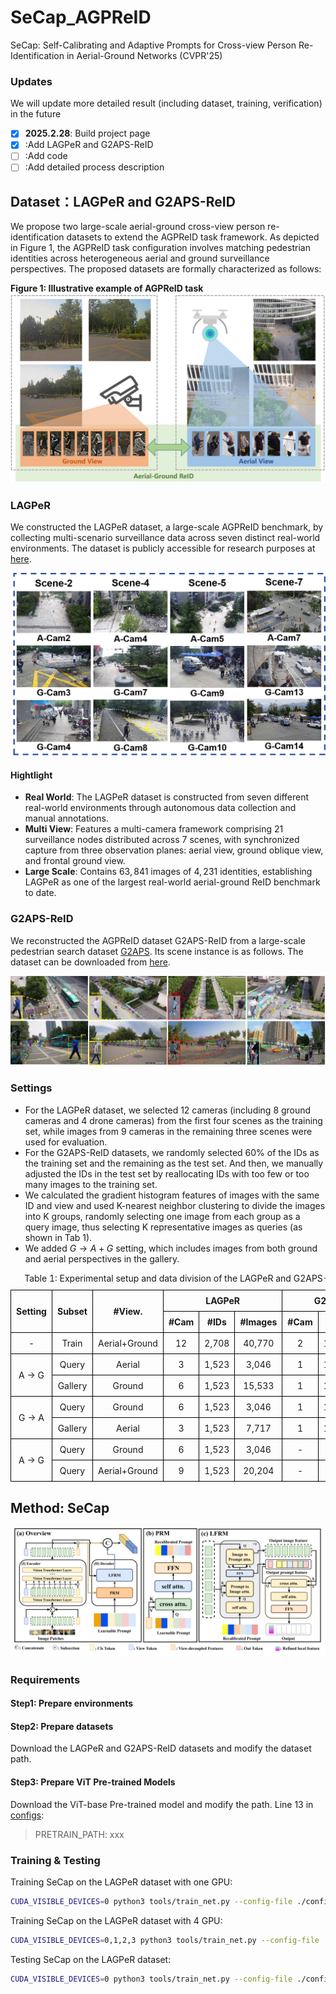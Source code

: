# SeCap_AGPReID
SeCap: Self-Calibrating and Adaptive Prompts for Cross-view Person Re-Identification in Aerial-Ground Networks (CVPR'25)

### Updates

We will update more detailed result (including dataset, training, verification) in the future

- [x] **2025.2.28**: Build project page
- [x] :Add LAGPeR and G2APS-ReID
- [ ] :Add code
- [ ] :Add detailed process description

## Dataset：LAGPeR and G2APS-ReID

We propose two large-scale aerial-ground cross-view person re-identification datasets to extend the AGPReID task framework. As depicted in Figure 1, the AGPReID task configuration involves matching pedestrian identities across heterogeneous aerial and ground surveillance perspectives. The proposed datasets are formally characterized as follows:

**Figure 1: Illustrative example of AGPReID task**<img src=".\assets\LAGPeR.png"  />

### LAGPeR

We constructed the LAGPeR dataset, a large-scale AGPReID benchmark, by collecting multi-scenario surveillance data across seven distinct real-world environments. The dataset is publicly accessible for research purposes at [here]().

<img src=".\assets\scene.png"  />

#### Hightlight

- **Real World**: The LAGPeR dataset is constructed from seven different real-world environments through autonomous data collection and manual annotations.
- **Multi View**: Features a multi-camera framework comprising 21 surveillance nodes distributed across 7 scenes, with synchronized capture from three observation planes: aerial view, ground oblique view, and frontal ground view.
- **Large Scale**: Contains $63,841$ images of $4,231$ identities, establishing LAGPeR as one of the largest real-world aerial-ground ReID benchmark to date.

### G2APS-ReID

We reconstructed the AGPReID dataset G2APS-ReID from a large-scale pedestrian search dataset [G2APS]([yqc123456/HKD_for_person_search](https://github.com/yqc123456/HKD_for_person_search)). Its scene instance is as follows. The dataset can be downloaded from [here]().

<img src=".\assets\scene_overview.jpg"/>

### Settings

- For the LAGPeR dataset, we selected 12 cameras (including 8 ground cameras and 4 drone cameras) from the first four scenes as the training set, while images from 9 cameras in the remaining three scenes were used for evaluation. 
- For the G2APS-ReID datasets, we randomly selected 60% of the IDs as the training set and the remaining as the test set. And then, we manually adjusted the IDs in the test set by reallocating IDs with too few or too many images to the training set.
- We calculated the gradient histogram features of images with the same ID and view and used K-nearest neighbor clustering to divide the images into K groups, randomly selecting one image from each group as a query image, thus selecting K representative images as queries (as shown in Tab 1). 
- We added $G \rightarrow A+G$ setting, which includes images from both ground and aerial perspectives in the gallery.

<table>
<caption>Table 1: Experimental setup and data division of the LAGPeR and G2APS-ReID datasets.</caption>
<thead>
<tr>
<th rowspan="2" style="border: 1px solid #000; padding: 8px; text-align: center;">Setting</th>
<th rowspan="2" style="border: 1px solid #000; padding: 8px; text-align: center;">Subset</th>
<th rowspan="2" style="border: 1px solid #000; padding: 8px; text-align: center;">#View.</th>
<th colspan="3" style="border: 1px solid #000; padding: 8px; text-align: center;">LAGPeR</th>
<th colspan="3" style="border: 1px solid #000; padding: 8px; text-align: center;">G2APS-ReID</th>
</tr>
<tr>
<th style="border: 1px solid #000; padding: 8px; text-align: center;">#Cam</th>
<th style="border: 1px solid #000; padding: 8px; text-align: center;">#IDs</th>
<th style="border: 1px solid #000; padding: 8px; text-align: center;">#Images</th>
<th style="border: 1px solid #000; padding: 8px; text-align: center;">#Cam</th>
<th style="border: 1px solid #000; padding: 8px; text-align: center;">#IDs</th>
<th style="border: 1px solid #000; padding: 8px; text-align: center;">#Images</th>
</tr>
</thead>
<tbody>
<tr>
<td style="border: 1px solid #000; padding: 8px; text-align: center;">-</td>
<td style="border: 1px solid #000; padding: 8px; text-align: center;">Train</td>
<td style="border: 1px solid #000; padding: 8px; text-align: center;">Aerial+Ground</td>
<td style="border: 1px solid #000; padding: 8px; text-align: center;">12</td>
<td style="border: 1px solid #000; padding: 8px; text-align: center;">2,708</td>
<td style="border: 1px solid #000; padding: 8px; text-align: center;">40,770</td>
<td style="border: 1px solid #000; padding: 8px; text-align: center;">2</td>
<td style="border: 1px solid #000; padding: 8px; text-align: center;">1,569</td>
<td style="border: 1px solid #000; padding: 8px; text-align: center;">100,871</td>
</tr>
<tr>
<td rowspan="2" style="border: 1px solid #000; padding: 8px; text-align: center; vertical-align: middle;">A → G</td>
<td style="border: 1px solid #000; padding: 8px; text-align: center;">Query</td>
<td style="border: 1px solid #000; padding: 8px; text-align: center;">Aerial</td>
<td style="border: 1px solid #000; padding: 8px; text-align: center;">3</td>
<td style="border: 1px solid #000; padding: 8px; text-align: center;">1,523</td>
<td style="border: 1px solid #000; padding: 8px; text-align: center;">3,046</td>
<td style="border: 1px solid #000; padding: 8px; text-align: center;">1</td>
<td style="border: 1px solid #000; padding: 8px; text-align: center;">1,219</td>
<td style="border: 1px solid #000; padding: 8px; text-align: center;">4,876</td>
</tr>
<tr>
<td style="border: 1px solid #000; padding: 8px; text-align: center;">Gallery</td>
<td style="border: 1px solid #000; padding: 8px; text-align: center;">Ground</td>
<td style="border: 1px solid #000; padding: 8px; text-align: center;">6</td>
<td style="border: 1px solid #000; padding: 8px; text-align: center;">1,523</td>
<td style="border: 1px solid #000; padding: 8px; text-align: center;">15,533</td>
<td style="border: 1px solid #000; padding: 8px; text-align: center;">1</td>
<td style="border: 1px solid #000; padding: 8px; text-align: center;">1,219</td>
<td style="border: 1px solid #000; padding: 8px; text-align: center;">37,202</td>
</tr>
 <tr>
<td rowspan="2" style="border: 1px solid #000; padding: 8px; text-align: center; vertical-align: middle;">G → A</td>
<td style="border: 1px solid #000; padding: 8px; text-align: center;">Query</td>
<td style="border: 1px solid #000; padding: 8px; text-align: center;">Ground</td>
<td style="border: 1px solid #000; padding: 8px; text-align: center;">6</td>
<td style="border: 1px solid #000; padding: 8px; text-align: center;">1,523</td>
<td style="border: 1px solid #000; padding: 8px; text-align: center;">3,046</td>
<td style="border: 1px solid #000; padding: 8px; text-align: center;">1</td>
<td style="border: 1px solid #000; padding: 8px; text-align: center;">1,219</td>
<td style="border: 1px solid #000; padding: 8px; text-align: center;">4,876</td>
</tr>
<tr>
<td style="border: 1px solid #000; padding: 8px; text-align: center;">Gallery</td>
<td style="border: 1px solid #000; padding: 8px; text-align: center;">Aerial</td>
<td style="border: 1px solid #000; padding: 8px; text-align: center;">3</td>
<td style="border: 1px solid #000; padding: 8px; text-align: center;">1,523</td>
<td style="border: 1px solid #000; padding: 8px; text-align: center;">7,717</td>
<td style="border: 1px solid #000; padding: 8px; text-align: center;">1</td>
<td style="border: 1px solid #000; padding: 8px; text-align: center;">1,219</td>
<td style="border: 1px solid #000; padding: 8px; text-align: center;">62,791</td>
</tr>
 <tr>
<td rowspan="2" style="border: 1px solid #000; padding: 8px; text-align: center; vertical-align: middle;">A → G</td>
<td style="border: 1px solid #000; padding: 8px; text-align: center;">Query</td>
<td style="border: 1px solid #000; padding: 8px; text-align: center;">Ground</td>
<td style="border: 1px solid #000; padding: 8px; text-align: center;">6</td>
<td style="border: 1px solid #000; padding: 8px; text-align: center;">1,523</td>
<td style="border: 1px solid #000; padding: 8px; text-align: center;">3,046</td>
<td style="border: 1px solid #000; padding: 8px; text-align: center;">-</td>
<td style="border: 1px solid #000; padding: 8px; text-align: center;">-</td>
<td style="border: 1px solid #000; padding: 8px; text-align: center;">-</td>
</tr>
<tr>
<td style="border: 1px solid #000; padding: 8px; text-align: center;">Query</td>
<td style="border: 1px solid #000; padding: 8px; text-align: center;">Aerial+Ground</td>
<td style="border: 1px solid #000; padding: 8px; text-align: center;">9</td>
<td style="border: 1px solid #000; padding: 8px; text-align: center;">1,523</td>
<td style="border: 1px solid #000; padding: 8px; text-align: center;">20,204</td>
<td style="border: 1px solid #000; padding: 8px; text-align: center;">-</td>
<td style="border: 1px solid #000; padding: 8px; text-align: center;">-</td>
<td style="border: 1px solid #000; padding: 8px; text-align: center;">-</td>
</tr>
</tbody>
</table>



## Method: SeCap

<img src=".\assets\secap.png"/>

### Requirements

#### Step1: Prepare environments



#### Step2: Prepare datasets

Download the LAGPeR and G2APS-ReID datasets and modify the dataset path.  

#### Step3: Prepare ViT Pre-trained Models

Download the ViT-base Pre-trained model and modify the path. Line 13 in [configs](./configs/LAGPeR/secap.yml):

> PRETRAIN_PATH: xxx

### Training & Testing

Training SeCap on the LAGPeR dataset with one GPU:

```bash
CUDA_VISIBLE_DEVICES=0 python3 tools/train_net.py --config-file ./configs/LAGPeR/secap.yml MODEL.DEVICE "cuda:0" SOLVER.IMS_PER_BATCH 64  
```

Training SeCap on the LAGPeR dataset with 4 GPU:

```bash
CUDA_VISIBLE_DEVICES=0,1,2,3 python3 tools/train_net.py --config-file ./configs/LAGPeR/secap.yml --num-gpus 4 SOLVER.IMS_PER_BATCH 256
```

Testing SeCap on the LAGPeR dataset:

```bash
CUDA_VISIBLE_DEVICES=0 python3 tools/train_net.py --config-file ./configs/LAGPeR/secap.yml --eval-only MODEL.WEIGHTS xxx 
```

